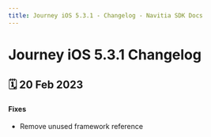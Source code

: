 ```yaml
---
title: Journey iOS 5.3.1 - Changelog - Navitia SDK Docs
---
```


# Journey iOS 5.3.1 Changelog

<h2>🗓 20 Feb 2023</h2>

#### Fixes
- Remove unused framework reference
